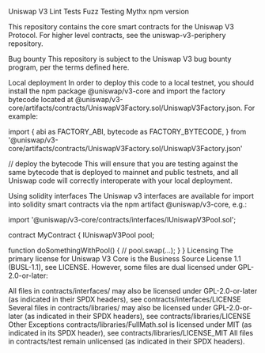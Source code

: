 Uniswap V3
Lint Tests Fuzz Testing Mythx npm version

This repository contains the core smart contracts for the Uniswap V3 Protocol. For higher level contracts, see the uniswap-v3-periphery repository.

Bug bounty
This repository is subject to the Uniswap V3 bug bounty program, per the terms defined here.

Local deployment
In order to deploy this code to a local testnet, you should install the npm package @uniswap/v3-core and import the factory bytecode located at @uniswap/v3-core/artifacts/contracts/UniswapV3Factory.sol/UniswapV3Factory.json. For example:

import {
  abi as FACTORY_ABI,
  bytecode as FACTORY_BYTECODE,
} from '@uniswap/v3-core/artifacts/contracts/UniswapV3Factory.sol/UniswapV3Factory.json'

// deploy the bytecode
This will ensure that you are testing against the same bytecode that is deployed to mainnet and public testnets, and all Uniswap code will correctly interoperate with your local deployment.

Using solidity interfaces
The Uniswap v3 interfaces are available for import into solidity smart contracts via the npm artifact @uniswap/v3-core, e.g.:

import '@uniswap/v3-core/contracts/interfaces/IUniswapV3Pool.sol';

contract MyContract {
  IUniswapV3Pool pool;

  function doSomethingWithPool() {
    // pool.swap(...);
  }
}
Licensing
The primary license for Uniswap V3 Core is the Business Source License 1.1 (BUSL-1.1), see LICENSE. However, some files are dual licensed under GPL-2.0-or-later:

All files in contracts/interfaces/ may also be licensed under GPL-2.0-or-later (as indicated in their SPDX headers), see contracts/interfaces/LICENSE
Several files in contracts/libraries/ may also be licensed under GPL-2.0-or-later (as indicated in their SPDX headers), see contracts/libraries/LICENSE
Other Exceptions
contracts/libraries/FullMath.sol is licensed under MIT (as indicated in its SPDX header), see contracts/libraries/LICENSE_MIT
All files in contracts/test remain unlicensed (as indicated in their SPDX headers).